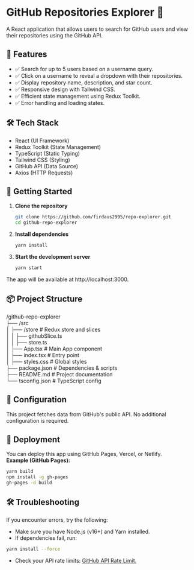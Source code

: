 # GitHub Repositories Explorer 🚀

A React application that allows users to search for GitHub users and view their repositories using the GitHub API.

## 📌 Features

- ✅ Search for up to 5 users based on a username query.
- ✅ Click on a username to reveal a dropdown with their repositories.
- ✅ Display repository name, description, and star count.
- ✅ Responsive design with Tailwind CSS.
- ✅ Efficient state management using Redux Toolkit.
- ✅ Error handling and loading states.

## 🛠️ Tech Stack

- React (UI Framework)
- Redux Toolkit (State Management)
- TypeScript (Static Typing)
- Tailwind CSS (Styling)
- GitHub API (Data Source)
- Axios (HTTP Requests)

## 🚀 Getting Started

1. **Clone the repository**
   ```sh
   git clone https://github.com/firdaus2995/repo-explorer.git
   cd github-repo-explorer
   ```
2. **Install dependencies**
   ```sh
   yarn install
   ```
3. **Start the development server**
   ```sh
   yarn start
   ```

The app will be available at http://localhost:3000.

## 📦 Project Structure

/github-repo-explorer <br>
├── /src <br>
│ ├── /store # Redux store and slices <br>
│ │ ├── githubSlice.ts <br>
│ │ ├── store.ts <br>
│ ├── App.tsx # Main App component <br>
│ ├── index.tsx # Entry point <br>
│ ├── styles.css # Global styles <br>
├── package.json # Dependencies & scripts <br>
├── README.md # Project documentation <br>
└── tsconfig.json # TypeScript config <br>

## 🔧 Configuration

This project fetches data from GitHub's public API. No additional configuration is required.

## 🚀 Deployment

You can deploy this app using GitHub Pages, Vercel, or Netlify. <br>
**Example (GitHub Pages):**

```sh
yarn build
npm install -g gh-pages
gh-pages -d build
```

## 🛠️ Troubleshooting

If you encounter errors, try the following: <br>

- Make sure you have Node.js (v16+) and Yarn installed.
- If dependencies fail, run:

```sh
yarn install --force
```

- Check your API rate limits: <a href="https://docs.github.com/en/rest/using-the-rest-api/getting-started-with-the-rest-api" target="_blank">GitHub API Rate Limit.</a>
